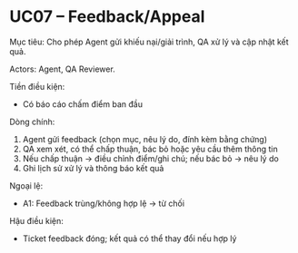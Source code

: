 # UC07 – Feedback/Appeal

Mục tiêu: Cho phép Agent gửi khiếu nại/giải trình, QA xử lý và cập nhật kết quả.

Actors: Agent, QA Reviewer.

Tiền điều kiện:
- Có báo cáo chấm điểm ban đầu

Dòng chính:
1) Agent gửi feedback (chọn mục, nêu lý do, đính kèm bằng chứng)
2) QA xem xét, có thể chấp thuận, bác bỏ hoặc yêu cầu thêm thông tin
3) Nếu chấp thuận → điều chỉnh điểm/ghi chú; nếu bác bỏ → nêu lý do
4) Ghi lịch sử xử lý và thông báo kết quả

Ngoại lệ:
- A1: Feedback trùng/không hợp lệ → từ chối

Hậu điều kiện:
- Ticket feedback đóng; kết quả có thể thay đổi nếu hợp lý